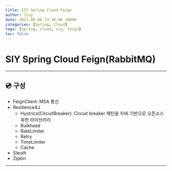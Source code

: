 ```yaml
---
title: SIY Spring Cloud Feign
author: Jiny
date: 2021-06-08 13:30:00 +0800
categories: [Spring, Cloud]
tags: [spring, cloud, siy, feign]
toc: false
---
```

 
# SIY Spring Cloud Feign(RabbitMQ)
___

## 💿 **구성**

- FeignClient: MSA 통신
- Resilience4J
  - Hystrics(CircuitBreaker): Circuit breaker 패턴을 자바 기반으로 오픈소스화한 라이브러리
  - Bulkhead
  - RateLimiter
  - Retry
  - TimeLimiter
  - Cache
- Sleuth
- Zipkin
___
